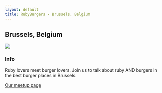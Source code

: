 ```yaml
---
layout: default
title: RubyBurgers - Brussels, Belgium
---
```


## Brussels, Belgium

![](/brussels/burger.jpg)

### Info

Ruby lovers meet burger lovers. Join us to talk about ruby AND burgers in the best burger places in Brussels.


[Our meetup page](https://www.meetup.com/ruby_belgium)


